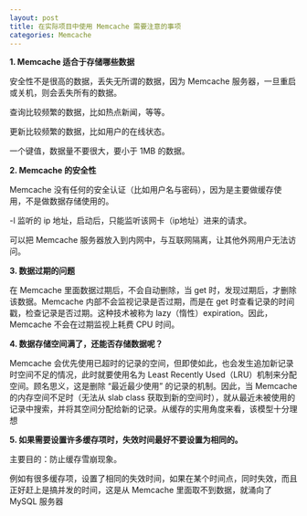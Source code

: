 ```yaml
---
layout: post
title: 在实际项目中使用 Memcache 需要注意的事项
categories: Memcache
---
```


**1. Memcache 适合于存储哪些数据**

安全性不是很高的数据，丢失无所谓的数据，因为 Memcache 服务器，一旦重启或关机，则会丢失所有的数据。

查询比较频繁的数据，比如热点新闻，等等。

更新比较频繁的数据，比如用户的在线状态。

一个键值，数据量不要很大，要小于 1MB 的数据。

**2. Memcache 的安全性**

Memcache 没有任何的安全认证（比如用户名与密码），因为是主要做缓存使用，不是做数据存储使用的。

-l 监听的 ip 地址，启动后，只能监听该网卡（ip地址）进来的请求。

可以把 Memcache 服务器放入到内网中，与互联网隔离，让其他外网用户无法访问。

**3. 数据过期的问题**

在 Memcache 里面数据过期后，不会自动删除，当 get 时，发现过期后，才删除该数据。Memcache 内部不会监视记录是否过期，而是在 get 时查看记录的时间戳，检查记录是否过期。这种技术被称为 lazy（惰性）expiration。因此，Memcache 不会在过期监视上耗费 CPU 时间。

**4. 数据存储空间满了，还能否存储数据呢？**

Memcache 会优先使用已超时的记录的空间，但即使如此，也会发生追加新记录时空间不足的情况，此时就要使用名为 Least Recently Used（LRU）机制来分配空间。顾名思义，这是删除 “最近最少使用” 的记录的机制。因此，当 Memcache 的内存空间不足时（无法从 slab class 获取到新的空间时），就从最近未被使用的记录中搜索，并将其空间分配给新的记录。从缓存的实用角度来看，该模型十分理想

**5. 如果需要设置许多缓存项时，失效时间最好不要设置为相同的。**

主要目的：防止缓存雪崩现象。

例如有很多缓存项，设置了相同的失效时间，如果在某个时间点，同时失效，而且正好赶上是搞并发的时间，这是从 Memcache 里面取不到数据，就涌向了 MySQL 服务器